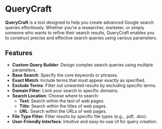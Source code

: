 # QueryCraft

**QueryCraft** is a tool designed to help you create advanced Google search queries effortlessly. Whether you're a researcher, marketer, or simply someone who wants to refine their search results, QueryCraft enables you to construct precise and effective search queries using various parameters.

## Features

- **Custom Query Builder**: Design complex search queries using multiple parameters.
- **Base Search**: Specify the core keywords or phrases.
- **Exact Match**: Include terms that must appear exactly as specified.
- **Exclude Terms**: Filter out unwanted results by excluding specific terms.
- **Domain Filter**: Limit your search to specific domains.
- **Search Location**: Choose where to search:
  - **Text**: Search within the text of web pages.
  - **Title**: Search within the titles of web pages.
  - **URL**: Search within the URLs of web pages.
- **File Type Filter**: Filter results by specific file types (e.g., .pdf, .doc).
- **User-Friendly Interface**: Intuitive and easy-to-use UI for query creation.
